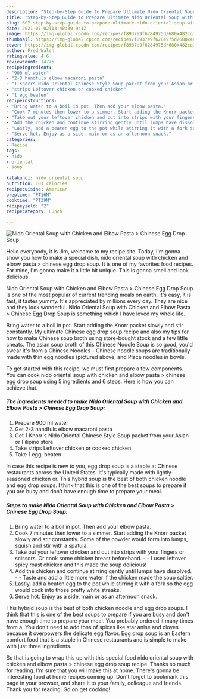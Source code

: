 ```yaml
---
description: "Step-by-Step Guide to Prepare Ultimate Nido Oriental Soup with Chicken and Elbow Pasta &amp;gt; Chinese Egg Drop Soup"
title: "Step-by-Step Guide to Prepare Ultimate Nido Oriental Soup with Chicken and Elbow Pasta &amp;gt; Chinese Egg Drop Soup"
slug: 607-step-by-step-guide-to-prepare-ultimate-nido-oriental-soup-with-chicken-and-elbow-pasta-and-gt-chinese-egg-drop-soup
date: 2021-07-02T13:40:39.941Z
image: https://img-global.cpcdn.com/recipes/f8937e9f6284975d/680x482cq70/nido-oriental-soup-with-chicken-and-elbow-pasta-chinese-egg-drop-soup-recipe-main-photo.jpg
thumbnail: https://img-global.cpcdn.com/recipes/f8937e9f6284975d/680x482cq70/nido-oriental-soup-with-chicken-and-elbow-pasta-chinese-egg-drop-soup-recipe-main-photo.jpg
cover: https://img-global.cpcdn.com/recipes/f8937e9f6284975d/680x482cq70/nido-oriental-soup-with-chicken-and-elbow-pasta-chinese-egg-drop-soup-recipe-main-photo.jpg
author: Fred Walsh
ratingvalue: 4.6
reviewcount: 14775
recipeingredient:
- "900 ml water"
- "2-3 handfuls elbow macaroni pasta"
- "1 Knorrs Nido Oriental Chinese Style Soup packet from your Asian or Filipino store"
- "strips Leftover chicken or cooked chicken"
- "1 egg beaten"
recipeinstructions:
- "Bring water to a boil in pot. Then add your elbow pasta."
- "Cook 7 minutes then lower to a simmer. Start adding the Knorr packet slowly and stir constantly. Some of the powder would form into lumps, squish and stir with a spatula."
- "Take out your leftover chicken and cut into strips with your fingers or scissors. Or cook some chicken breast beforehand.   I used leftover spicy roast chicken and this made the soup delicious!"
- "Add the chicken and continue stirring gently until lumps have dissolved.  Taste and add a little more water if the chicken made the soup saltier."
- "Lastly, add a beaten egg to the pot while stirring it with a fork so the egg would cook into those pretty white streaks."
- "Serve hot. Enjoy as a side, main or as an afternoon snack."
categories:
- Recipe
tags:
- nido
- oriental
- soup

katakunci: nido oriental soup 
nutrition: 101 calories
recipecuisine: American
preptime: "PT16M"
cooktime: "PT39M"
recipeyield: "2"
recipecategory: Lunch

---
```



![Nido Oriental Soup with Chicken and Elbow Pasta &gt; Chinese Egg Drop Soup](https://img-global.cpcdn.com/recipes/f8937e9f6284975d/680x482cq70/nido-oriental-soup-with-chicken-and-elbow-pasta-chinese-egg-drop-soup-recipe-main-photo.jpg)

Hello everybody, it is Jim, welcome to my recipe site. Today, I'm gonna show you how to make a special dish, nido oriental soup with chicken and elbow pasta &gt; chinese egg drop soup. It is one of my favorites food recipes. For mine, I'm gonna make it a little bit unique. This is gonna smell and look delicious.

Nido Oriental Soup with Chicken and Elbow Pasta &gt; Chinese Egg Drop Soup is one of the most popular of current trending meals on earth. It's easy, it is fast, it tastes yummy. It's appreciated by millions every day. They are nice and they look wonderful. Nido Oriental Soup with Chicken and Elbow Pasta &gt; Chinese Egg Drop Soup is something which I have loved my whole life.

Bring water to a boil in pot. Start adding the Knorr packet slowly and stir constantly. My ultimate Chinese egg drop soup recipe and also my tips for how to make Chinese soup broth using store-bought stock and a few little cheats. The asian soup broth of this Chinese Noodle Soup is so good, you&#39;d swear it&#39;s from a Chinese Noodles - Chinese noodle soups are traditionally made with thin egg noodles (pictured above, and Place noodles in bowls.


To get started with this recipe, we must first prepare a few components. You can cook nido oriental soup with chicken and elbow pasta &gt; chinese egg drop soup using 5 ingredients and 6 steps. Here is how you can achieve that.

<!--inarticleads1-->

##### The ingredients needed to make Nido Oriental Soup with Chicken and Elbow Pasta &gt; Chinese Egg Drop Soup:

1. Prepare 900 ml water
1. Get 2-3 handfuls elbow macaroni pasta
1. Get 1 Knorr&#39;s Nido Oriental Chinese Style Soup packet from your Asian or Filipino store
1. Take strips Leftover chicken or cooked chicken
1. Take 1 egg, beaten


In case this recipe is new to you, egg drop soup is a staple at Chinese restaurants across the United States. It&#39;s typically made with lightly-seasoned chicken or. This hybrid soup is the best of both chicken noodle and egg drop soups. I think that this is one of the best soups to prepare if you are busy and don&#39;t have enough time to prepare your meal. 

<!--inarticleads2-->

##### Steps to make Nido Oriental Soup with Chicken and Elbow Pasta &gt; Chinese Egg Drop Soup:

1. Bring water to a boil in pot. Then add your elbow pasta.
1. Cook 7 minutes then lower to a simmer. Start adding the Knorr packet slowly and stir constantly. Some of the powder would form into lumps, squish and stir with a spatula.
1. Take out your leftover chicken and cut into strips with your fingers or scissors. Or cook some chicken breast beforehand.  -  - I used leftover spicy roast chicken and this made the soup delicious!
1. Add the chicken and continue stirring gently until lumps have dissolved. -  - Taste and add a little more water if the chicken made the soup saltier.
1. Lastly, add a beaten egg to the pot while stirring it with a fork so the egg would cook into those pretty white streaks.
1. Serve hot. Enjoy as a side, main or as an afternoon snack.


This hybrid soup is the best of both chicken noodle and egg drop soups. I think that this is one of the best soups to prepare if you are busy and don&#39;t have enough time to prepare your meal. You probably ordered it many times from a. You don&#39;t need to add tons of spices like star anise and cloves because it overpowers the delicate egg flavor. Egg drop soup is an Eastern comfort food that is a staple in Chinese restaurants and is simple to make with just three ingredients. 

So that is going to wrap this up with this special food nido oriental soup with chicken and elbow pasta &gt; chinese egg drop soup recipe. Thanks so much for reading. I'm sure that you will make this at home. There's gonna be interesting food at home recipes coming up. Don't forget to bookmark this page in your browser, and share it to your family, colleague and friends. Thank you for reading. Go on get cooking!
